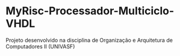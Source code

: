 # MyRisc-Processador-Multiciclo-VHDL
Projeto desenvolvido na disciplina de Organização e Arquitetura de Computadores II (UNIVASF)
